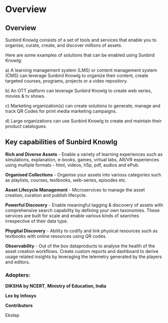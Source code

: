 # Overview

## Overview

Sunbird Knowlg consists of a set of tools and services that enable you to organise, curate, create, and discover millions of assets.

Here are some examples of solutions that can be enabled using Sunbird Knowlg:

a) A learning management system (LMS) or content management system (CMS) can leverage Sunbird Knowlg to organize their content, create targeted courses, programs, projects or a video repository.

b) An OTT platform can leverage Sunbird Knowlg to create web series, movies & tv shows.

c) Marketing organization(s) can create solutions to generate, manage and track QR Codes for print media marketing campaigns.

d) Large organizations can use Sunbird Knowlg to create and maintain their product catalogues.

## Key capabilities of Sunbird Knowlg

**Rich and Diverse Assets** - Enable a variety of learning experiences such as simulations, explanation, e-books, games, virtual labs, AR/VR experiences using multiple formats - html, videos, h5p, pdf, audios and ePub.

**Organised Collections** - Organise your assets into various categories such as playlists, courses, textbooks, web-series, episodes etc.

**Asset Lifecycle Management** - Microservices to manage the asset creation, curation and publish lifecycle.

**Powerful Discovery** - Enable meaningful tagging & discovery of assets with comprehensive search capability by defining your own taxonomies. These services are built for scale and enable various kinds of searches irrespective of their data type.

**Phygital Discovery** - Ability to codify and link physical resources such as textbooks with online resources using QR codes.

**Observability** - Out of the box dataproducts to analyse the health of the asset creation workflows. Create custom reports and dashboard to derive usage related insights by leveraging the telemetry generated by the players and editors.

### Adopters:

**DIKSHA by NCERT**_,_ **Ministry of Education, India**

**Lex by Infosys**

**Contributors**

Ekstep
